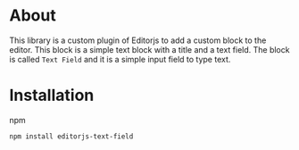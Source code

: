 # About
This library is a custom plugin of Editorjs to add a custom block to the editor. This block is a simple text block with a title and a text field. 
The block is called `Text Field` and it is a simple input field to type text.

# Installation
npm
```bash
npm install editorjs-text-field
```